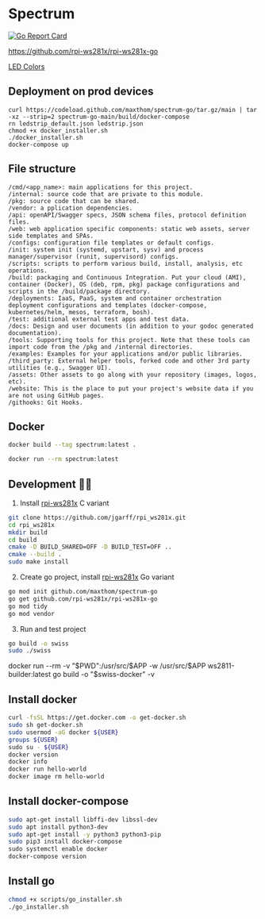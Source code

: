 # Spectrum

[![Go Report Card](https://goreportcard.com/badge/github.com/maxthom/spectrum-go)](https://goreportcard.com/report/github.com/maxthom/spectrum-go)

https://github.com/rpi-ws281x/rpi-ws281x-go

[LED Colors](https://www.springtree.net/audio-visual-blog/rgb-led-color-mixing/)

## Deployment on prod devices
```
curl https://codeload.github.com/maxthom/spectrum-go/tar.gz/main | tar -xz --strip=2 spectrum-go-main/build/docker-compose
rn ledstrip_default.json ledstrip.json
chmod +x docker_installer.sh
./docker_installer.sh
docker-compose up
```

## File structure

```
/cmd/<app_name>: main applications for this project.
/internal: source code that are private to this module.
/pkg: source code that can be shared.
/vendor: a pplication dependencies.
/api: openAPI/Swagger specs, JSON schema files, protocol definition files.
/web: web application specific components: static web assets, server side templates and SPAs.
/configs: configuration file templates or default configs.
/init: system init (systemd, upstart, sysv) and process manager/supervisor (runit, supervisord) configs.
/scripts: scripts to perform various build, install, analysis, etc operations.
/build: packaging and Continuous Integration. Put your cloud (AMI), container (Docker), OS (deb, rpm, pkg) package configurations and scripts in the /build/package directory.
/deployments: IaaS, PaaS, system and container orchestration deployment configurations and templates (docker-compose, kubernetes/helm, mesos, terraform, bosh).
/test: additional external test apps and test data.
/docs: Design and user documents (in addition to your godoc generated documentation).
/tools: Supporting tools for this project. Note that these tools can import code from the /pkg and /internal directories.
/examples: Examples for your applications and/or public libraries.
/third_party: External helper tools, forked code and other 3rd party utilities (e.g., Swagger UI).
/assets: Other assets to go along with your repository (images, logos, etc).
/website: This is the place to put your project's website data if you are not using GitHub pages.
/githooks: Git Hooks.
```
## Docker

```sh
docker build --tag spectrum:latest .
```

```sh
docker run --rm spectrum:latest
```

## Development 🧑‍💻

1.  Install [rpi-ws281x](https://github.com/jgarff/rpi_ws281x) C variant

```sh
git clone https://github.com/jgarff/rpi_ws281x.git
cd rpi_ws281x
mkdir build
cd build
cmake -D BUILD_SHARED=OFF -D BUILD_TEST=OFF ..
cmake --build .
sudo make install
```
2. Create go project, install [rpi-ws281x](https://github.com/rpi-ws281x/rpi-ws281x-go) Go variant
```sh
go mod init github.com/maxthom/spectrum-go
go get github.com/rpi-ws281x/rpi-ws281x-go
go mod tidy
go mod vendor
```
3. Run and test project
```sh
go build -o swiss
sudo ./swiss
```


docker run --rm -v "$PWD":/usr/src/$APP -w /usr/src/$APP ws2811-builder:latest go build -o "$swiss-docker" -v

## Install docker
```sh
curl -fsSL https://get.docker.com -o get-docker.sh
sudo sh get-docker.sh
sudo usermod -aG docker ${USER}
groups ${USER}
‍sudo su - ${USER}
docker version
docker info
docker run hello-world
docker image rm hello-world
```

## Install docker-compose
```sh
sudo apt-get install libffi-dev libssl-dev
sudo apt install python3-dev
sudo apt-get install -y python3 python3-pip
sudo pip3 install docker-compose
‍sudo systemctl enable docker
docker-compose version
```

## Install go
```sh
chmod +x scripts/go_installer.sh
./go_installer.sh
```